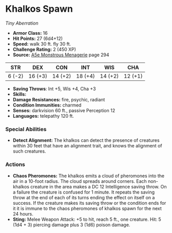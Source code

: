 # Khalkos Spawn

*Tiny* *Aberration*

- **Armor Class:** 16
- **Hit Points:** 27 (6d4+12)
- **Speed:** walk 30 ft. fly 30 ft.
- **Challenge Rating:** 2 (450 XP)
- **Source:** [A5e Monstrous Menagerie](https://enpublishingrpg.com/products/level-up-monstrous-menagerie-a5e) page 294

| STR | DEX | CON | INT | WIS | CHA |
| --- | --- | --- | --- | --- | --- |
| 6 (-2) | 16 (+3) | 14 (+2) | 18 (+4) | 14 (+2) | 12 (+1) |

- **Saving Throws**: Int +5, Wis +4, Cha +3
- **Skills:** 
- **Damage Resistances:** fire, psychic, radiant
- **Condition Immunities:** charmed
- **Senses:** darkvision 60 ft., passive Perception 12
- **Languages:** telepathy 120 ft.

### Special Abilities

- **Detect Alignment:** The khalkos can detect the presence of creatures within 30 feet that have an alignment trait, and knows the alignment of such creatures.

### Actions

- **Chaos Pheromones:** The khalkos emits a cloud of pheromones into the air in a 10-foot radius. The cloud spreads around corners. Each non-khalkos creature in the area makes a DC 12 Intelligence saving throw. On a failure  the creature is confused for 1 minute. It repeats the saving throw at the end of each of its turns  ending the effect on itself on a success. If the creature makes its saving throw or the condition ends for it  it is immune to the chaos pheromones of khalkos spawn for the next 24 hours.
- **Sting:** Melee Weapon Attack: +5 to hit, reach 5 ft., one creature. Hit: 5 (1d4 + 3) piercing damage plus 3 (1d6) poison damage.


